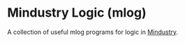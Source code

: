 # Mindustry Logic (mlog)

A collection of useful mlog programs for logic in [Mindustry](https://mindustrygame.github.io).
